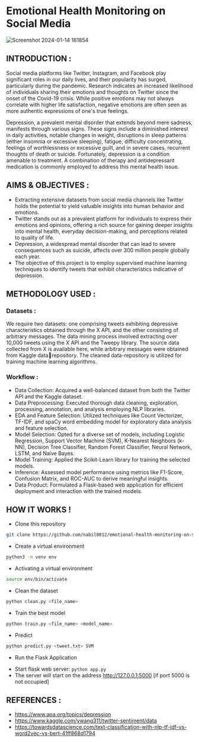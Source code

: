 # Emotional Health Monitoring on Social Media


![Screenshot 2024-01-14 161854](https://github.com/nabil0812/emotional-health-monitoring-on-social-media/assets/105557940/b91ccde0-8661-47ec-b2f7-7421378b6a58)



## INTRODUCTION :


Social media platforms like Twitter, Instagram, and Facebook play significant roles in our daily lives, and their popularity has surged, particularly during the pandemic. Research indicates an increased likelihood of individuals sharing their emotions and thoughts on Twitter since the onset of the Covid-19 crisis. While positive emotions may not always correlate with higher life satisfaction, negative emotions are often seen as more authentic expressions of one's true feelings.

Depression, a prevalent mental disorder that extends beyond mere sadness, manifests through various signs. These signs include a diminished interest in daily activities, notable changes in weight, disruptions in sleep patterns (either insomnia or excessive sleeping), fatigue, difficulty concentrating, feelings of worthlessness or excessive guilt, and in severe cases, recurrent thoughts of death or suicide. Fortunately, depression is a condition amenable to treatment. A combination of therapy and antidepressant medication is commonly employed to address this mental health issue.




## AIMS & OBJECTIVES :


* Extracting extensive datasets from social media channels like Twitter holds the potential to yield valuable insights into human behavior and emotions.
* Twitter stands out as a prevalent platform for individuals to express their emotions and opinions, offering a rich source for gaining deeper insights into mental health, everyday decision-making, and perceptions related to quality of life.
* Depression, a widespread mental disorder that can lead to severe consequences such as suicide, affects over 300 million people globally each year.
* The objective of this project is to employ supervised machine learning techniques to identify tweets that exhibit characteristics indicative of depression.




## METHODOLOGY USED :


### Datasets :

We require two datasets: one comprising tweets exhibiting depressive characteristics obtained through the X API, and the other consisting of arbitrary messages. The data mining process involved extracting over 10,000 tweets using the X API and the Tweepy library. The source data collected from X is available here, while arbitrary messages were obtained from Kaggle datarepository. The cleaned data-repository is utilized for training machine learning algorithms.


### Workflow :

* Data Collection: Acquired a well-balanced dataset from both the Twitter API and the Kaggle dataset.
* Data Preprocessing: Executed thorough data cleaning, exploration, processing, annotation, and analysis employing NLP libraries.
* EDA and Feature Selection: Utilized techniques like Count Vectorizer, TF-IDF, and spaCy word embedding model for exploratory data analysis and feature selection.
* Model Selection: Opted for a diverse set of models, including Logistic Regression, Support Vector Machine (SVM), K-Nearest Neighbors (k-NN), Decision Tree Classifier, Random Forest Classifier, Neural Network, LSTM, and Naïve Bayes.
* Model Training: Applied the Scikit-Learn library for training the selected models.
* Inference: Assessed model performance using metrics like F1-Score, Confusion Matrix, and ROC-AUC to derive meaningful insights.
* Data Product: Formulated a Flask-based web application for efficient deployment and interaction with the trained models.
  

## HOW IT WORKS !

* Clone this repository

```bash
git clone https://github.com/nabil0812/emotional-health-monitoring-on-social-media.git 
```

* Create a virtual environment

```bash
python3 -m venv env
```

* Activating a virtual environment

```bash
source env/bin/activate
```

* Clean the dataset

```bash
python clean.py <file_name> 
```
* Train the best model
```bash
python train.py <file_name> <model_name>
```
* Predict 
```bash
python predict.py <tweet.txt> SVM
```
* Run the Flask Application

- Start flask web server: `python app.py`
- The server will start on the address http://127.0.0.1:5000 [if port 5000 is not occupied]

  


## REFERENCES :

* https://www.apa.org/topics/depression
* https://www.kaggle.com/ywang311/twitter-sentiment/data
* https://towardsdatascience.com/text-classification-with-nlp-tf-idf-vs-word2vec-vs-bert-41ff868d1794
  





